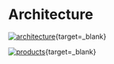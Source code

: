 # Architecture

[![architecture](/assets/img/SSW-architecture.png)](/assets/img/SSW-architecture.png){target=_blank}

[![products](/assets/img/SSW-products.png)](/assets/img/SSW-products.png){target=_blank}
